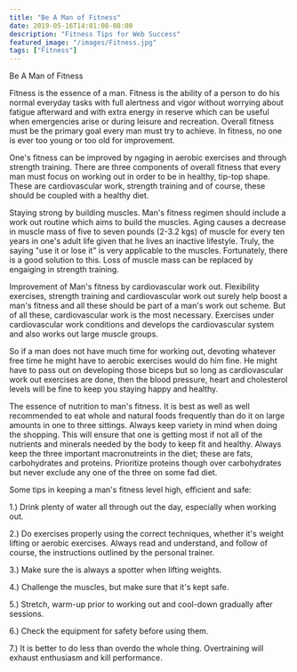 ```yaml
---
title: "Be A Man of Fitness"
date: 2019-05-16T14:01:08-08:00
description: "Fitness Tips for Web Success"
featured_image: "/images/Fitness.jpg"
tags: ["Fitness"]
---
```


Be A Man of Fitness

Fitness is the essence of a man. Fitness is the ability of a person to do his normal everyday tasks with full alertness and vigor without worrying about fatigue afterward and with extra energy in reserve which can be useful when emergencies arise or during leisure and recreation. Overall fitness must be the primary goal every man must try to achieve. In fitness, no one is ever too young or too old for improvement. 

One's fitness can be improved by ngaging in aerobic exercises and through strength training. There are three components of overall fitness that every man must focus on working out in order to be in healthy, tip-top shape. These are cardiovascular work, strength training and of course, these should be coupled with a healthy diet.

Staying strong by building muscles. Man's fitness regimen should include a work out routine which aims to build the muscles. Aging causes a decrease in muscle mass of five to seven pounds (2-3.2 kgs) of muscle for every ten years in one's adult life given that he lives an inactive lifestyle. Truly, the saying "use it or lose it" is very applicable to the muscles. Fortunately, there is a good solution to this. Loss of muscle mass can be replaced by engaiging in strength training.

Improvement of Man's fitness by cardiovascular work out. Flexibility exercises, strength training and cardiovascular work out surely help boost a man's fitness and all these should be part of a man's work out scheme. But of all these, cardiovascular work is the most necessary. Exercises under cardiovascular work conditions and develops the cardiovascular system and also works out large muscle groups. 

So if a man does not have much time for working out, devoting whatever free time he might have to aerobic exercises would do him fine. He might have to pass out on developing those biceps but so long as cardiovascular work out exercises are done, then the blood pressure, heart and cholesterol levels will be fine to keep you staying happy and healthy.

The essence of nutrition to man's fitness. It is best as well as well recommended to eat whole and natural foods frequently than do it on large amounts in one to three sittings. Always keep variety in mind when doing the shopping. This will ensure that one is getting most if not all of the nutrients and minerals needed by the body to keep fit and healthy. Always keep the three important macronutreints in the diet; these are fats, carbohydrates and proteins. Prioritize proteins though over carbohydrates but never exclude any one of the three on some fad diet.

Some tips in keeping a man's fitness level high, efficient and safe:

1.) Drink plenty of water all through out the day, especially when working out.

2.) Do exercises properly using the correct techniques, whether it's weight lifting or aerobic exercises. Always read and understand, and follow of course, the instructions outlined by the personal trainer.

3.) Make sure the is always a spotter when lifting weights.

4.) Challenge the muscles, but make sure that it's kept safe.

5.) Stretch, warm-up prior to working out and cool-down gradually after sessions.

6.) Check the equipment for safety before using them.

7.) It is better to do less than overdo the whole thing. Overtraining will exhaust enthusiasm and kill performance.








